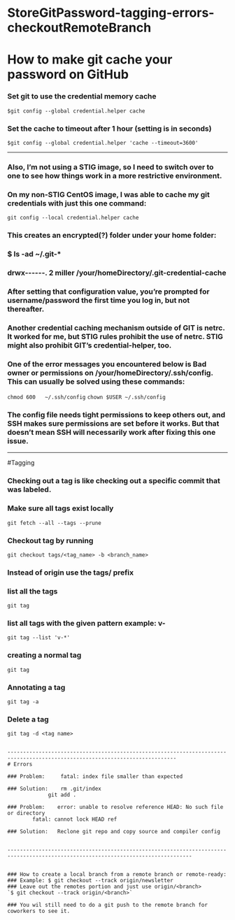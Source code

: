 # StoreGitPassword-tagging-errors-checkoutRemoteBranch

# How to make git cache your password on GitHub

### Set git to use the credential memory cache
`$git config --global credential.helper cache`

### Set the cache to timeout after 1 hour (setting is in seconds)
`$git config --global credential.helper 'cache --timeout=3600'`

----------------------------------------------------------------------
### Also, I’m not using a STIG image, so I need to switch over to one to see how things work in a more restrictive environment.

### On my non-STIG CentOS image, I was able to cache my git credentials with just this one command:
`git config --local credential.helper cache`

### This creates an encrypted(?) folder under your home folder:
### $ ls -ad ~/.git-*

### drwx------. 2 miller <nameOfUser> <date> /your/homeDirectory/.git-credential-cache


### After setting that configuration value, you’re prompted for username/password the first time you log in, but not thereafter.


### Another credential caching mechanism outside of GIT is netrc. It worked for me, but STIG rules prohibit the use of netrc. STIG might also prohibit GIT’s credential-helper, too.


### One of the error messages you encountered below is Bad owner or permissions on /your/homeDirectory/.ssh/config. This can usually be solved using these commands:
`chmod 600   ~/.ssh/config`
`chown $USER ~/.ssh/config`

### The config file needs tight permissions to keep others out, and SSH makes sure permissions are set before it works. But that doesn’t mean SSH will necessarily work after fixing this one issue.

-----------------------------------------------------------------------------------------------------------------------------------
#Tagging

### Checking out a tag is like checking out a specific commit that was labeled.
### Make sure all tags exist locally
 
```
git fetch --all --tags --prune
```

### Checkout tag by running
```
git checkout tags/<tag_name> -b <branch_name>
```
### Instead of origin use the tags/ prefix

### list all the tags
```
git tag
```

### list all tags with the given pattern example: v-
```
git tag --list 'v-*'
```

### creating a normal tag
```
git tag
```

### Annotating a tag
```
git tag -a
```

### Delete a tag
```
git tag -d <tag name>


----------------------------------------------------------------------------------------------------------------------------
# Errors

### Problem:     fatal: index file smaller than expected

### Solution:    rm .git/index
	         git add .

### Problem: 	error: unable to resolve reference HEAD: No such file or directory
		fatal: cannot lock HEAD ref

### Solution:	Reclone git repo and copy source and compiler config


---------------------------------------------------------------------------------------------------------------------------------


### How to create a local branch from a remote branch or remote-ready:
### Example: $ git checkout --track origin/newsletter
### Leave out the remotes portion and just use origin/<branch>
`$ git checkout --track origin/<branch>`

### You wil still need to do a git push to the remote branch for coworkers to see it.
